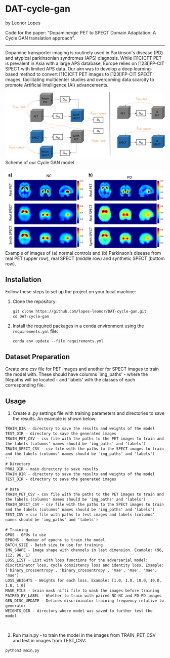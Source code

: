# DAT-cycle-gan
by Leonor Lopes

Code for the paper: "Dopaminergic PET to SPECT Domain Adaptation: A Cycle GAN translation approach".

---
Dopamine transporter imaging is routinely used in Parkinson's disease (PD) and atypical parkinsonian syndromes (APS) diagnosis. 
While [11C]CFT PET is prevalent in Asia with a large APS database, Europe relies on [123I]FP-CIT SPECT with limited APS data. 
Our aim was to develop a deep learning-based method to convert [11C]CFT PET images to [123I]FP-CIT SPECT images, 
facilitating multicenter studies and overcoming data scarcity to promote Artificial Intelligence (AI) advancements.

<img src="https://github.com/lopes-leonor/DAT-cycle-gan/blob/main/images/figure1.png" width="800" alt="Cycle GAN model">
Scheme of our Cycle GAN model<br>
<br>
<img src="https://github.com/lopes-leonor/DAT-cycle-gan/blob/main/images/figure6.png" width="800" alt="Synthetic SPECT images">
Example of images of (a) normal controls and (b) Parkinson’s disease from real PET (upper row), real SPECT (middle row) and synthetic SPECT (bottom row). <br>

## Installation

Follow these steps to set up the project on your local machine:

1. Clone the repository:
   ```
   git clone https://github.com/lopes-leonor/DAT-cycle-gan.git
   cd DAT-cycle-gan
   ```

2. Install the required packages in a conda environment using the `requirements.yml` file:
   ```
   conda env update --file requirements.yml
   ```

## Dataset Preparation

Create one csv file for PET images and another for SPECT images to train the model with. 
These should have columns 'img_paths' - where the filepaths will be located - and 'labels' with the classes 
of each corresponding file.

## Usage

1. Create a .py settings file with training parameters and directories to save the results. An example is shown below:

```
TRAIN_DIR - directory to save the results and weights of the model
TEST_DIR - directory to save the generated images
TRAIN_PET_CSV - csv file with the paths to the PET images to train and the labels (columns' names should be 'img_paths' and 'labels')
TRAIN_SPECT_CSV - csv file with the paths to the SPECT images to train and the labels (columns' names should be 'img_paths' and 'labels')
''' 
# Directory
PROJ_DIR - main directory to save results
TRAIN_DIR - directory to save the results and weights of the model
TEST_DIR - directory to save the generated images

# Data
TRAIN_PET_CSV - csv file with the paths to the PET images to train and the labels (columns' names should be 'img_paths' and 'labels')
TRAIN_SPECT_CSV - csv file with the paths to the SPECT images to train and the labels (columns' names should be 'img_paths' and 'labels')
TEST_CSV = csv file with paths to test images and labels (columns' names should be 'img_paths' and 'labels')

# Training
GPUS - GPUs to use
EPOCHS - Mumber of epochs to train the model
BATCH_SIZE - Batch size to use for training
IMG_SHAPE - Image shape with channels in last dimension. Example: (96, 112, 96, 1)
LOSS_LIST - List with loss functions for the adversarial model: discriminator loss, cycle consistency loss and identity loss. Example: ['binary_crossentropy', 'binary_crossentropy', 'mae', 'mae', 'mae', 'mae']
LOSS_WEIGHTS - Weights for each loss. Example: [1.0, 1.0, 10.0, 10.0, 1.0, 1.0]
MASK_FILE - brain mask nifti file to mask the images before training
PAIRED_BY_LABEL - Whether to train with paired NC-NC and PD-PD images
GEN_DISC_UPDATE - Defines discriminator training frequency relative to generator
WEIGHTS_DIR - directory where model was saved to further test the model
```
<br>

2. Run main.py - to train the model in the images from TRAIN_PET_CSV and test in images from TEST_CSV:

```
python3 main.py
```
    
